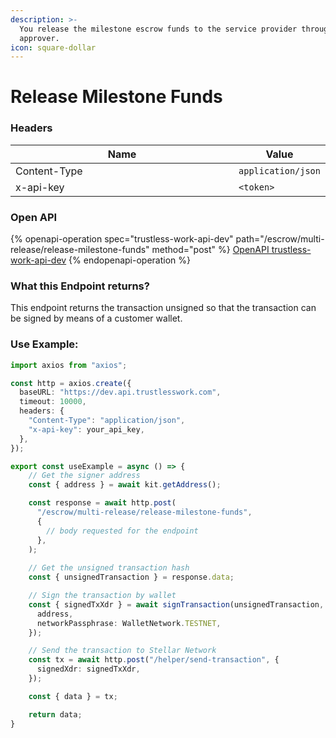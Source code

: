 ```yaml
---
description: >-
  You release the milestone escrow funds to the service provider through the
  approver.
icon: square-dollar
---
```


# Release Milestone Funds

### Headers

<table><thead><tr><th width="366">Name</th><th>Value</th></tr></thead><tbody><tr><td>Content-Type</td><td><code>application/json</code></td></tr><tr><td>x-api-key</td><td><code>&#x3C;token></code></td></tr></tbody></table>

### Open API

{% openapi-operation spec="trustless-work-api-dev" path="/escrow/multi-release/release-milestone-funds" method="post" %}
[OpenAPI trustless-work-api-dev](https://dev.api.trustlesswork.com/api-yaml)
{% endopenapi-operation %}

### **What this Endpoint returns?**

This endpoint returns the transaction unsigned so that the transaction can be signed by means of a customer wallet.

### Use Example:

```typescript
import axios from "axios";

const http = axios.create({
  baseURL: "https://dev.api.trustlesswork.com",
  timeout: 10000,
  headers: {
    "Content-Type": "application/json",
    "x-api-key": your_api_key,
  },
});

export const useExample = async () => {
    // Get the signer address
    const { address } = await kit.getAddress();

    const response = await http.post(
      "/escrow/multi-release/release-milestone-funds",
      {
        // body requested for the endpoint
      },
    ); 
    
    // Get the unsigned transaction hash
    const { unsignedTransaction } = response.data;

    // Sign the transaction by wallet
    const { signedTxXdr } = await signTransaction(unsignedTransaction, {
      address,
      networkPassphrase: WalletNetwork.TESTNET,
    });

    // Send the transaction to Stellar Network
    const tx = await http.post("/helper/send-transaction", {
      signedXdr: signedTxXdr,
    });

    const { data } = tx;

    return data;
}
```
